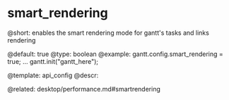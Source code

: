 smart_rendering
=============

@short:
	enables the smart rendering mode for gantt's tasks and links rendering


@default: true
@type: boolean
@example:
gantt.config.smart_rendering = true;
...
gantt.init("gantt_here");

@template:	api_config
@descr:



@related:
desktop/performance.md#smartrendering

